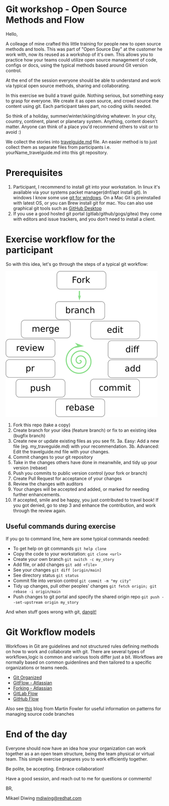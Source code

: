 ﻿# Git workshop - Open Source Methods and Flow

Hello,

A colleage of mine crafted this little training for people new to open source methods and
tools. This was part of "Open Source Day" at the customer he work with, now its reused 
as a workshop of it's own. This allows you to practice how your
teams could utilize open source management of code, configs or docs, using
the typical methods based around Git version control.

At the end of the session everyone should be able to understand and work
via typical open source methods, sharing and collaborating.

In this exercise we build a travel guide. Nothing serious, but something
easy to grasp for everyone. We create it as open source, and crowd source
the content using git. Each participant takes part, no coding skills needed.

So think of a holiday, summer/winter/skiing/diving whatever. In your city,
country, continent, planet or planetary system. Anything, content doesn't
matter. Anyone can think of a place you'd recommend others to visit or
to avoid :)

We collect the stories into [travelguide.md](travelguide.md) file. An easier
method is to just collect them as separate files from participants i.e. yourName_travelguide.md into this
git repository.

# Prerequisites


1. Participant, I recommend to install git into your workstation.
   In linux it's available via your systems packet manager(dnf/apt install git). 
   In windows I know some use [git for windows](https://git-scm.com/download/win). 
   On a Mac Git is preinstalled with latest OS, or you can Brew install git for mac. 
   You can also use graphical git tools such as [GitHub Desktop](https://desktop.github.com/)
2. If you use a good hosted git portal (gitlab/github/gogs/gitea) they come
   with editors and issue trackers, and you don't need to install a client.


# Exercise workflow for the participant

So with this idea, let's go through the steps of a typical git workflow:

![process steps](./pics/steps.png)

1. Fork this repo (take a copy)
2. Create branch for your idea (feature branch) or fix to an existing idea
   (bugfix branch)
3. Create new or update existing files as you see fit.
3a. Easy: Add a new file (eg. my_traveguide.md) with your recommendation.
3b. Advanced: Edit the travelguide.md file with your changes. 
4. Commit changes to your git repository
5. Take in the changes others have done in meanwhile, and tidy up your version
   (rebase)
6. Push you commits to public version control (your fork or branch)
7. Create Pull Request for acceptance of your changes
8. Review the changes with auditors
9. Your changes will be accepted and added, or marked for needing further
   enhancements.
10. If accepted, smile and be happy, you just contributed to travel book!
    If you got denied, go to step 3 and enhance the contribution, and work
    through the review again.

## Useful commands during exercise

If you go to command line, here are some typical commands needed:

* To get help on git commands ```git help clone```
* Copy the code to your workstation: ```git clone <url>```
* Create your own branch ```git switch -c my_story```
* Add file, or add changes ```git add <file>```
* See your changes ```git diff [origin/main]```
* See directory status ```git status```
* Commit file into version control ```git commit -m "my city"```
* Tidy up changes, pull other peoples' changes
  ```git fetch origin; git rebase -i origin/main```
* Push changes to git portal and specify the shared origin repo ```git push --set-upstream origin my_story```

And when stuff goes wrong with git, [dangit!](https://dangitgit.com/)

# Git Workflow models


Workflows in Git are guidelines and not structured rules defining methods on how to work and collaborate with git. 
There are several types of workflows,logic is common and various tools differ just a bit. Workflows are normally based on common 
guidenlines and then tailored to a specific organizations or teams needs. 

* [Git Organized](https://render.com/blog/git-organized-a-better-git-flow)
* [GitFlow - Atlassian](https://www.atlassian.com/git/tutorials/comparing-workflows/gitflow-workflow)
* [Forking - Atlassian](https://www.atlassian.com/git/tutorials/comparing-workflows/forking-workflow)
* [GitLab Flow](https://docs.gitlab.com/ee/topics/gitlab_flow.html)
* [GitHub Flow](https://docs.github.com/en/get-started/quickstart/github-flow)

Also see [this](https://martinfowler.com/articles/branching-patterns.html) blog from Martin Fowler for useful information 
on patterns for managing source code branches



# End of the day

Everyone should now have an idea how your organization can work together as a
an open team structure, being the team physical or virtual team. This simple
exercise prepares you to work efficiently together.

Be polite, be accepting. Embrace collaboration!

Have a good session, and reach out to me for questions or comments!

BR,

Mikael Diwing
mdiwing@redhat.com
